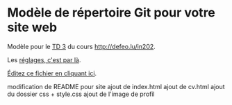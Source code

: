 # Modèle de répertoire Git pour votre site web

Modèle pour le [TD 3](http://defeo.lu/in202/tutorials/tutorial3) du
cours <http://defeo.lu/in202>.

Les [réglages, c'est par là](../../settings).

[Éditez ce fichier en cliquant ici](../../edit/master/README.md).

modification de README pour site
ajout de index.html
ajout de cv.html
ajout du dossier css + style.css
ajout de l'image de profil



